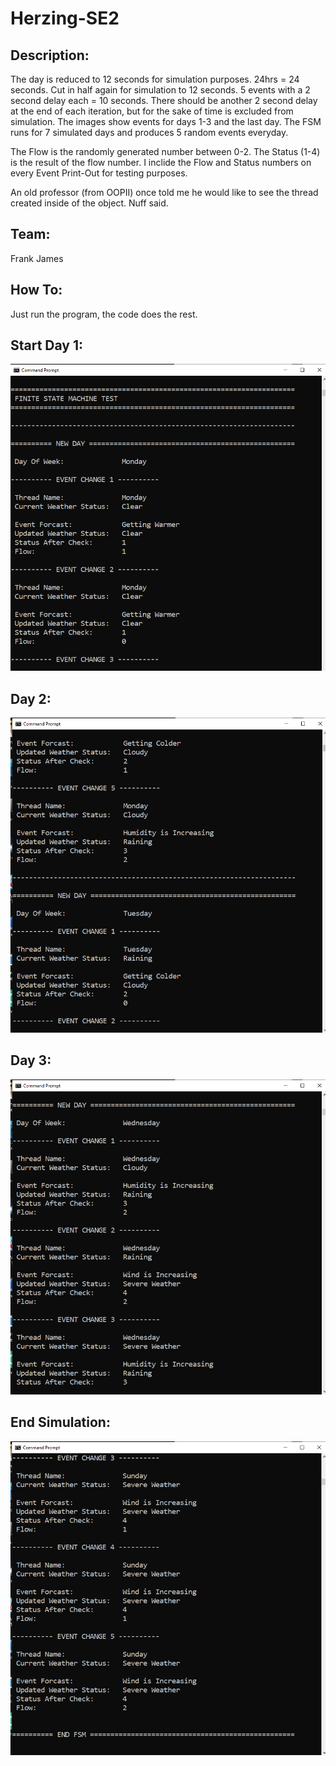 # Herzing-SE2

## Description:
The day is reduced to 12 seconds for simulation purposes. 24hrs = 24 seconds. Cut in half again for simulation to 12 seconds.
5 events with a 2 second delay each = 10 seconds. There should be another 2 second delay at the end of each iteration, 
but for the sake of time is excluded from simulation. The images show events for days 1-3 and the last day. 
The FSM runs for 7 simulated days and produces 5 random events everyday.

The Flow is the randomly generated number between 0-2. The Status (1-4) is the result of the flow number. 
I inclide the Flow and Status numbers on every Event Print-Out for testing purposes.

An old professor (from OOPII) once told me he would like to see the thread created inside of the object. Nuff said.

## Team:
Frank James

## How To:
Just run the program, the code does the rest.

## Start Day 1:
![](images/day1.PNG)

## Day 2:
![](images/day2.PNG)

## Day 3:
![](images/day3.PNG)

## End Simulation:
![](images/end.PNG)
